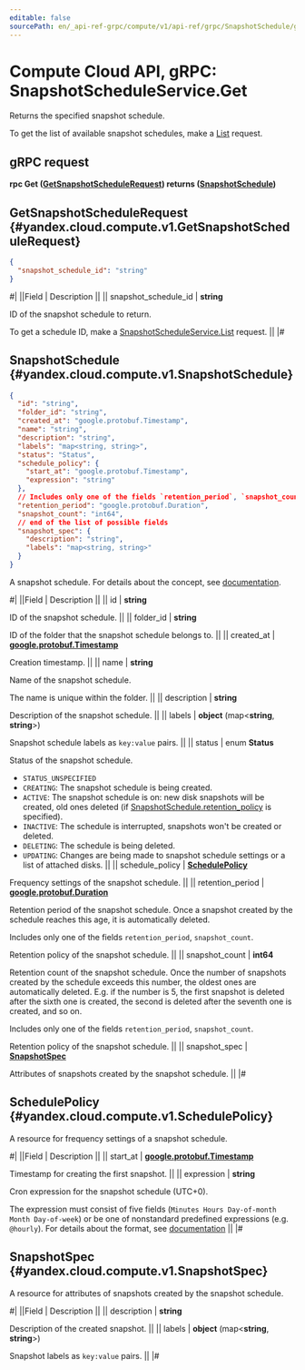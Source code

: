 ```yaml
---
editable: false
sourcePath: en/_api-ref-grpc/compute/v1/api-ref/grpc/SnapshotSchedule/get.md
---
```


# Compute Cloud API, gRPC: SnapshotScheduleService.Get

Returns the specified snapshot schedule.

To get the list of available snapshot schedules, make a [List](/docs/compute/api-ref/grpc/SnapshotSchedule/list#List) request.

## gRPC request

**rpc Get ([GetSnapshotScheduleRequest](#yandex.cloud.compute.v1.GetSnapshotScheduleRequest)) returns ([SnapshotSchedule](#yandex.cloud.compute.v1.SnapshotSchedule))**

## GetSnapshotScheduleRequest {#yandex.cloud.compute.v1.GetSnapshotScheduleRequest}

```json
{
  "snapshot_schedule_id": "string"
}
```

#|
||Field | Description ||
|| snapshot_schedule_id | **string**

ID of the snapshot schedule to return.

To get a schedule ID, make a [SnapshotScheduleService.List](/docs/compute/api-ref/grpc/SnapshotSchedule/list#List) request. ||
|#

## SnapshotSchedule {#yandex.cloud.compute.v1.SnapshotSchedule}

```json
{
  "id": "string",
  "folder_id": "string",
  "created_at": "google.protobuf.Timestamp",
  "name": "string",
  "description": "string",
  "labels": "map<string, string>",
  "status": "Status",
  "schedule_policy": {
    "start_at": "google.protobuf.Timestamp",
    "expression": "string"
  },
  // Includes only one of the fields `retention_period`, `snapshot_count`
  "retention_period": "google.protobuf.Duration",
  "snapshot_count": "int64",
  // end of the list of possible fields
  "snapshot_spec": {
    "description": "string",
    "labels": "map<string, string>"
  }
}
```

A snapshot schedule. For details about the concept, see [documentation](/docs/compute/concepts/snapshot-schedule).

#|
||Field | Description ||
|| id | **string**

ID of the snapshot schedule. ||
|| folder_id | **string**

ID of the folder that the snapshot schedule belongs to. ||
|| created_at | **[google.protobuf.Timestamp](https://developers.google.com/protocol-buffers/docs/reference/google.protobuf#timestamp)**

Creation timestamp. ||
|| name | **string**

Name of the snapshot schedule.

The name is unique within the folder. ||
|| description | **string**

Description of the snapshot schedule. ||
|| labels | **object** (map<**string**, **string**>)

Snapshot schedule labels as `key:value` pairs. ||
|| status | enum **Status**

Status of the snapshot schedule.

- `STATUS_UNSPECIFIED`
- `CREATING`: The snapshot schedule is being created.
- `ACTIVE`: The snapshot schedule is on: new disk snapshots will be created, old ones deleted
(if [SnapshotSchedule.retention_policy](/docs/compute/api-ref/grpc/Disk/listSnapshotSchedules#yandex.cloud.compute.v1.SnapshotSchedule.retention_policy) is specified).
- `INACTIVE`: The schedule is interrupted, snapshots won't be created or deleted.
- `DELETING`: The schedule is being deleted.
- `UPDATING`: Changes are being made to snapshot schedule settings or a list of attached disks. ||
|| schedule_policy | **[SchedulePolicy](#yandex.cloud.compute.v1.SchedulePolicy)**

Frequency settings of the snapshot schedule. ||
|| retention_period | **[google.protobuf.Duration](https://developers.google.com/protocol-buffers/docs/reference/csharp/class/google/protobuf/well-known-types/duration)**

Retention period of the snapshot schedule. Once a snapshot created by the schedule reaches this age, it is
automatically deleted.

Includes only one of the fields `retention_period`, `snapshot_count`.

Retention policy of the snapshot schedule. ||
|| snapshot_count | **int64**

Retention count of the snapshot schedule. Once the number of snapshots created by the schedule exceeds this
number, the oldest ones are automatically deleted. E.g. if the number is 5, the first snapshot is deleted
after the sixth one is created, the second is deleted after the seventh one is created, and so on.

Includes only one of the fields `retention_period`, `snapshot_count`.

Retention policy of the snapshot schedule. ||
|| snapshot_spec | **[SnapshotSpec](#yandex.cloud.compute.v1.SnapshotSpec)**

Attributes of snapshots created by the snapshot schedule. ||
|#

## SchedulePolicy {#yandex.cloud.compute.v1.SchedulePolicy}

A resource for frequency settings of a snapshot schedule.

#|
||Field | Description ||
|| start_at | **[google.protobuf.Timestamp](https://developers.google.com/protocol-buffers/docs/reference/google.protobuf#timestamp)**

Timestamp for creating the first snapshot. ||
|| expression | **string**

Cron expression for the snapshot schedule (UTC+0).

The expression must consist of five fields (`Minutes Hours Day-of-month Month Day-of-week`) or be one of
nonstandard predefined expressions (e.g. `@hourly`). For details about the format,
see [documentation](/docs/compute/concepts/snapshot-schedule#cron) ||
|#

## SnapshotSpec {#yandex.cloud.compute.v1.SnapshotSpec}

A resource for attributes of snapshots created by the snapshot schedule.

#|
||Field | Description ||
|| description | **string**

Description of the created snapshot. ||
|| labels | **object** (map<**string**, **string**>)

Snapshot labels as `key:value` pairs. ||
|#